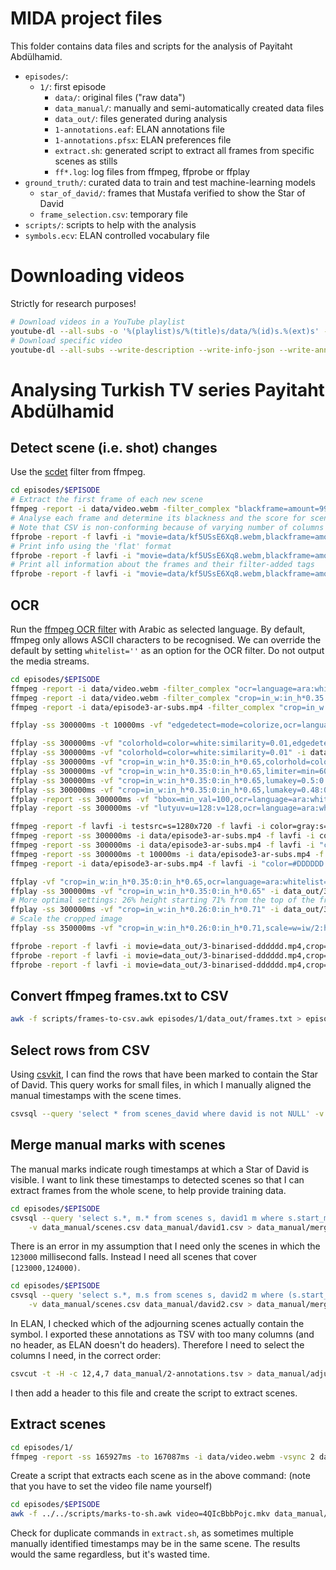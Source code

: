 # MIDA project files

This folder contains data files and scripts for the analysis of Payitaht Abdülhamid.

- `episodes/`:
    - `1/`: first episode
        - `data/`: original files ("raw data")
        - `data_manual/`: manually and semi-automatically created data files
        - `data_out/`: files generated during analysis
        - `1-annotations.eaf`: ELAN annotations file
        - `1-annotations.pfsx`: ELAN preferences file
        - `extract.sh`: generated script to extract all frames from specific scenes as stills
        - `ff*.log`: log files from ffmpeg, ffprobe or ffplay
- `ground_truth/`: curated data to train and test machine-learning models
    - `star_of_david/`: frames that Mustafa verified to show the Star of David
    - `frame_selection.csv`: temporary file
- `scripts/`: scripts to help with the analysis
- `symbols.ecv`: ELAN controlled vocabulary file

# Downloading videos

Strictly for research purposes!

```sh
# Download videos in a YouTube playlist
youtube-dl --all-subs -o '%(playlist)s/%(title)s/data/%(id)s.%(ext)s' --playlist-reverse --playlist-start 132 --playlist-end 133 --write-description --write-info-json --write-annotations -w 'https://www.youtube.com/playlist?list=PLge_kMuGwvL8pfyOpLP0hXprI7yQ0L2q-'
# Download specific video
youtube-dl --all-subs --write-description --write-info-json --write-annotations -w 'https://www.youtube.com/watch?v=ZK9sYnqO2TI'
```

# Analysing Turkish TV series Payitaht Abdülhamid



## Detect scene (i.e. shot) changes

Use the [scdet] filter from ffmpeg.

```sh
cd episodes/$EPISODE
# Extract the first frame of each new scene
ffmpeg -report -i data/video.webm -filter_complex "blackframe=amount=99:threshold=24,scdet=threshold=6.0,metadata=select:key=lavfi.scd.time,metadata=print:file='data_out/frames.txt'" -vsync 2 "data_out/scene-%03d.jpg"
# Analyse each frame and determine its blackness and the score for scene change; output to CSV
# Note that CSV is non-conforming because of varying number of columns
ffprobe -report -f lavfi -i "movie=data/kf5USsE6Xq8.webm,blackframe=amount=99:threshold=24,scdet=threshold=5.0" -show_entries "frame=pkt_pts_time:frame_tags=lavfi.scd.mafd,lavfi.scd.score,lavfi.blackframe.pblack" -print_format csv > data_out/scene-changes.csv
# Print info using the 'flat' format
ffprobe -report -f lavfi -i "movie=data/kf5USsE6Xq8.webm,blackframe=amount=99:threshold=24,scdet=threshold=5.0" -show_entries "frame=pkt_pts_time:frame_tags=lavfi.scd.mafd,lavfi.scd.score,lavfi.blackframe.pblack" -print_format flat > data_out/scene-changes.txt
# Print all information about the frames and their filter-added tags
ffprobe -report -f lavfi -i "movie=data/kf5USsE6Xq8.webm,blackframe=amount=99:threshold=24,scdet=threshold=5.0" -show_entries "frame:frame_tags" -print_format flat > data_out/scene-changes2.txt
```

[scdet]: https://ffmpeg.org/ffmpeg-filters.html#scdet-1

## OCR

Run the [ffmpeg OCR filter][ocr] with Arabic as selected language.
By default, ffmpeg only allows ASCII characters to be recognised.
We can override the default by setting `whitelist=''` as an option for the OCR filter.
Do not output the media streams.

```sh
cd episodes/$EPISODE
ffmpeg -report -i data/video.webm -filter_complex "ocr=language=ara:whitelist='',metadata=print:file='data_out/ocr.txt'" -f null out.null
ffmpeg -report -i data/video.webm -filter_complex "crop=in_w:in_h*0.35:0:in_h*0.65,lumakey=0.48:0.39,ocr=language=ara:whitelist='',metadata=print:file='data_out/ocr.txt'" -f null out.null
ffmpeg -report -i data/episode3-ar-subs.mp4 -filter_complex "crop=in_w:in_h*0.35:0:in_h*0.65,lumakey=0.48:0.39,ocr=language=ara:whitelist='',metadata=print:file='data_out/ocr.txt'" -f null out.null
```

```sh
ffplay -ss 300000ms -t 10000ms -vf "edgedetect=mode=colorize,ocr=language=ara:whitelist='',metadata=print:file='data_out/ocr.txt'" -i data/episode3-ar-subs.mp4

ffplay -ss 300000ms -vf "colorhold=color=white:similarity=0.01,edgedetect=mode=colormix,ocr=language=ara:whitelist='',metadata=print:file='data_out/ocr.txt'" -i data/episode3-ar-subs.mp4
ffplay -ss 300000ms -vf "colorhold=color=white:similarity=0.01" -i data/episode3-ar-subs.mp4
ffplay -ss 300000ms -vf "crop=in_w:in_h*0.35:0:in_h*0.65,colorhold=color=white:similarity=0.01" -i data/episode3-ar-subs.mp4
ffplay -ss 300000ms -vf "crop=in_w:in_h*0.35:0:in_h*0.65,limiter=min=60000,colorhold=color=white:similarity=0.01" -i data/episode3-ar-subs.mp4
ffplay -ss 300000ms -vf "crop=in_w:in_h*0.35:0:in_h*0.65,lumakey=0.5:0.4" -i data/episode3-ar-subs.mp4
ffplay -ss 300000ms -vf "crop=in_w:in_h*0.35:0:in_h*0.65,lumakey=0.48:0.39,ocr=language=ara:whitelist='',metadata=print:file='data_out/ocr.txt'" -i data/episode3-ar-subs.mp4
ffplay -report -ss 300000ms -vf "bbox=min_val=100,ocr=language=ara:whitelist='',metadata=print:file='data_out/ocr.txt'" -i data/episode3-ar-subs.mp4
ffplay -report -ss 300000ms -vf "lutyuv=u=128:v=128,ocr=language=ara:whitelist='',metadata=print:file='data_out/ocr.txt'" -i data/episode3-ar-subs.mp4
```

```sh
ffmpeg -report -f lavfi -i testsrc=s=1280x720 -f lavfi -i color=gray:s=1280x720 -f lavfi -i color=white:s=1280x720 -f lavfi -i color=black:s=1280x720 -lavfi threshold output.avi
ffmpeg -report -ss 300000ms -i data/episode3-ar-subs.mp4 -f lavfi -i color=gray:s=1280x720 -f lavfi -i color=white:s=1280x720 -f lavfi -i color=black:s=1280x720 -lavfi threshold data_out/3-binarised.mp4
ffmpeg -report -ss 300000ms -i data/episode3-ar-subs.mp4 -f lavfi -i "color=#EEEEEE:s=1280x720" -f lavfi -i color=white:s=1280x720 -f lavfi -i color=black:s=1280x720 -lavfi threshold data_out/3-binarised-eeeeee.mp4
ffmpeg -report -ss 300000ms -t 10000ms -i data/episode3-ar-subs.mp4 -f lavfi -i "color=#DDDDDD:s=1280x720" -f lavfi -i color=white:s=1280x720 -f lavfi -i color=black:s=1280x720 -lavfi threshold -an data_out/3-binarised-dddddd.mp4
ffmpeg -report -i data/episode3-ar-subs.mp4 -f lavfi -i "color=#DDDDDD:s=1280x720" -f lavfi -i color=white:s=1280x720 -f lavfi -i color=black:s=1280x720 -lavfi threshold -an -r 25 data_out/3-binarised-dddddd.mp4
```

```sh
ffplay -vf "crop=in_w:in_h*0.35:0:in_h*0.65,ocr=language=ara:whitelist='',metadata=print:file='data_out/ocr.txt'" -i data_out/3-binarised-dddddd.mp4
ffplay -ss 300000ms -vf "crop=in_w:in_h*0.35:0:in_h*0.65" -i data_out/3-binarised-dddddd.mp4
# More optimal settings: 26% height starting 71% from the top of the frame
ffplay -ss 300000ms -vf "crop=in_w:in_h*0.26:0:in_h*0.71" -i data_out/3-binarised-dddddd.mp4
# Scale the cropped image
ffplay -ss 350000ms -vf "crop=in_w:in_h*0.26:0:in_h*0.71,scale=w=iw/2:h=ih/2" -i data_out/3-binarised-dddddd.mp4
```

```sh
ffprobe -report -f lavfi -i movie=data_out/3-binarised-dddddd.mp4,crop=in_w:in_h*0.35:0:in_h*0.65,signalstats,ocr=language=ara:whitelist='',metadata=print:file='data_out/ocr-cropped.txt' -show_entries frame=pkt_pts_time:frame_tags=lavfi.signalstats.YMIN,lavfi.signalstats.YLOW,lavfi.signalstats.YAVG,lavfi.signalstats.YHIGH,lavfi.signalstats.YMAX,lavfi.ocr.text,lavfi.ocr.confidence -print_format csv > data_out/3-dddddd-probe-ocr.csv
ffprobe -report -f lavfi -i movie=data_out/3-binarised-dddddd.mp4,crop=in_w:in_h*0.35:0:in_h*0.65,scale=w=iw/2:h=ih/2,ocr=language=ara:whitelist='',scdet=threshold=6.0 -show_entries frame=pkt_pts_time:frame_tags=lavfi.scd.mafd,lavfi.scd.score,lavfi.ocr.text,lavfi.ocr.confidence -print_format csv > data_out/3-dddddd-probe-scaled-ocr.csv
ffprobe -report -f lavfi -i movie=data_out/3-binarised-dddddd.mp4,crop=in_w:in_h*0.35:0:in_h*0.65,scale=w=iw/2:h=ih/2,ocr=language=ara:whitelist='',scdet=threshold=6.0 -show_entries frame=pkt_pts_time:frame_tags=lavfi.scd.mafd,lavfi.scd.score,lavfi.ocr.text,lavfi.ocr.confidence -print_format csv > data_out/3-dddddd-probe-scaled-ocr.csv
```

[ocr]: https://ffmpeg.org/ffmpeg-filters.html#ocr

## Convert ffmpeg frames.txt to CSV

```sh
awk -f scripts/frames-to-csv.awk episodes/1/data_out/frames.txt > episodes/1/data_manual/scenes.csv
```

## Select rows from CSV

Using [csvkit], I can find the rows that have been marked to contain the
Star of David.
This query works for small files, in which I manually aligned the manual
timestamps with the scene times.

```sh
csvsql --query 'select * from scenes_david where david is not NULL' -v data_manual/scenes_david.csv
```

[csvkit]: https://csvkit.readthedocs.io/en/latest/

## Merge manual marks with scenes

The manual marks indicate rough timestamps at which a Star of David is visible.
I want to link these timestamps to detected scenes so that I can extract frames
from the whole scene, to help provide training data.

```sh
cd episodes/$EPISODE
csvsql --query 'select s.*, m.* from scenes s, david1 m where s.start_ms <= m.ms and s.end_ms >= m.ms' \
    -v data_manual/scenes.csv data_manual/david1.csv > data_manual/merged_marks.csv
```

There is an error in my assumption that I need only the scenes in which the
`123000` millisecond falls. Instead I need all scenes that cover
`[123000,124000)`.

```sh
cd episodes/$EPISODE
csvsql --query 'select s.*, m.s from scenes s, david2 m where (s.start_ms <= m.ms and s.end_ms >= m.ms) or (s.start_ms <= m.ms + 999 and s.end_ms >= m.ms + 999)' \
    -v data_manual/scenes.csv data_manual/david2.csv > data_manual/merged_marks2.csv
```

In ELAN, I checked which of the adjourning scenes actually contain the symbol.
I exported these annotations as TSV with too many columns (and no header, as
ELAN doesn't do headers).
Therefore I need to select the columns I need, in the correct order:

```sh
csvcut -t -H -c 12,4,7 data_manual/2-annotations.tsv > data_manual/adjusted_marks.csv
```

I then add a header to this file and create the script to extract scenes.

## Extract scenes

```sh
cd episodes/1/
ffmpeg -report -ss 165927ms -to 167087ms -i data/video.webm -vsync 2 data_out/scene-0066/frame-%03d.jpg
```

Create a script that extracts each scene as in the above command:
(note that you have to set the video file name yourself)

```sh
cd episodes/$EPISODE
awk -f ../../scripts/marks-to-sh.awk video=4QIcBbbPojc.mkv data_manual/merged_marks.csv > extract.sh
```

Check for duplicate commands in `extract.sh`, as sometimes multiple manually
identified timestamps may be in the same scene.
The results would the same regardless, but it's wasted time.
